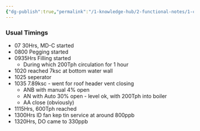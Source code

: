 ```yaml
---
{"dg-publish":true,"permalink":"/1-knowledge-hub/2-functional-notes/1-career-notes/3-tstps-kaniha-technical-notes/c-reports-lm-is-checklists/timing-of-light-up-activities/","noteIcon":""}
---
```


### Usual Timings
- 07 30Hrs, MD-C started
- 0800 Pegging started
- 0935Hrs Filling started
	- During which 200Tph circulation for 1 hour
- 1020 reached 7ksc at bottom water wall
- 1025 seperator 
- 1035 7.89ksc - went for roof header vent closing
	- ANB with manual 4% open
	- AN with Auto 30% open - level ok, with 200Tph into boiler
	- AA close (obviously)
- 1115Hrs, 600Tph reached
- 1300Hrs ID fan kep tin service at around 800ppb 
- 1320Hrs, DO came to 330ppb